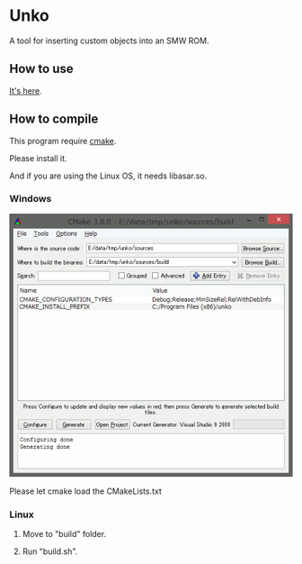 # Unko

A tool for inserting custom objects into an SMW ROM.

## How to use

[It's here](https://boldowa.github.io/unko/).

## How to compile

This program require [cmake](https://cmake.org).

Please install it.

And if you are using the Linux OS, it needs libasar.so.


### Windows

![cmake gui](pic/cmake-gui.png)

Please let cmake load the CMakeLists.txt

### Linux

1. Move to "build" folder.

2. Run "build.sh".



